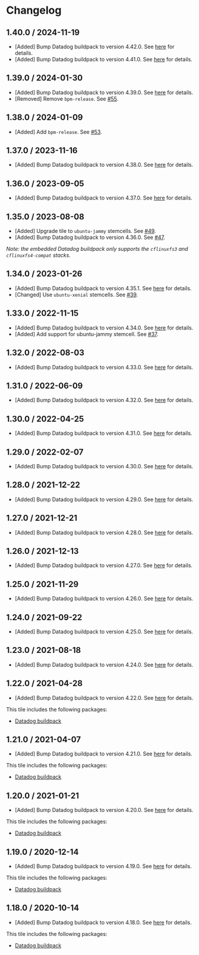 # Changelog

## 1.40.0 / 2024-11-19

* [Added] Bump Datadog buildpack to version 4.42.0. See [here](https://github.com/DataDog/datadog-cloudfoundry-buildpack/releases/tag/4.42.0) for details.
* [Added] Bump Datadog buildpack to version 4.41.0. See [here](https://github.com/DataDog/datadog-cloudfoundry-buildpack/releases/tag/4.41.0) for details.

## 1.39.0 / 2024-01-30

* [Added] Bump Datadog buildpack to version 4.39.0. See [here](https://github.com/DataDog/datadog-cloudfoundry-buildpack/releases/tag/4.39.0) for details.
* [Removed] Remove `bpm-release`. See [#55](https://github.com/DataDog/datadog-application-monitoring-pivotal-tile/pull/55).

## 1.38.0 / 2024-01-09

* [Added] Add `bpm-release`. See [#53](https://github.com/DataDog/datadog-application-monitoring-pivotal-tile/pull/53).

## 1.37.0 / 2023-11-16

* [Added] Bump Datadog buildpack to version 4.38.0. See [here](https://github.com/DataDog/datadog-cloudfoundry-buildpack/releases/tag/4.38.0) for details.

## 1.36.0 / 2023-09-05

* [Added] Bump Datadog buildpack to version 4.37.0. See [here](https://github.com/DataDog/datadog-cloudfoundry-buildpack/releases/tag/4.37.0) for details.

## 1.35.0 / 2023-08-08
* [Added] Upgrade tile to `ubuntu-jammy` stemcells. See [#49](https://github.com/DataDog/datadog-application-monitoring-pivotal-tile/pull/49).
* [Added] Bump Datadog buildpack to version 4.36.0. See [#47](https://github.com/DataDog/datadog-application-monitoring-pivotal-tile/pull/47).

_Note: the embedded Datadog buildpack only supports the `cflinuxfs3` and `cflinuxfs4-compat` stacks._

## 1.34.0 / 2023-01-26

* [Added] Bump Datadog buildpack to version 4.35.1. See [here](https://github.com/DataDog/datadog-cloudfoundry-buildpack/releases/tag/4.35.1) for details.
* [Changed] Use `ubuntu-xenial` stemcells. See [#39](https://github.com/DataDog/datadog-application-monitoring-pivotal-tile/pull/39).

## 1.33.0 / 2022-11-15

* [Added] Bump Datadog buildpack to version 4.34.0. See [here](https://github.com/DataDog/datadog-cloudfoundry-buildpack/releases/tag/4.34.0) for details.
* [Added] Add support for ubuntu-jammy stemcell. See [#37](https://github.com/DataDog/datadog-application-monitoring-pivotal-tile/pull/37).

## 1.32.0 / 2022-08-03

* [Added] Bump Datadog buildpack to version 4.33.0. See [here](https://github.com/DataDog/datadog-cloudfoundry-buildpack/releases/tag/4.33.0) for details.

## 1.31.0 / 2022-06-09

* [Added] Bump Datadog buildpack to version 4.32.0. See [here](https://github.com/DataDog/datadog-cloudfoundry-buildpack/releases/tag/4.32.0) for details.

## 1.30.0 / 2022-04-25

* [Added] Bump Datadog buildpack to version 4.31.0. See [here](https://github.com/DataDog/datadog-cloudfoundry-buildpack/releases/tag/4.31.0) for details.

## 1.29.0 / 2022-02-07

* [Added] Bump Datadog buildpack to version 4.30.0. See [here](https://github.com/DataDog/datadog-cloudfoundry-buildpack/releases/tag/4.30.0) for details.

## 1.28.0 / 2021-12-22

* [Added] Bump Datadog buildpack to version 4.29.0. See [here](https://github.com/DataDog/datadog-cloudfoundry-buildpack/releases/tag/4.29.0) for details.

## 1.27.0 / 2021-12-21

* [Added] Bump Datadog buildpack to version 4.28.0. See [here](https://github.com/DataDog/datadog-cloudfoundry-buildpack/releases/tag/4.28.0) for details.

## 1.26.0 / 2021-12-13

* [Added] Bump Datadog buildpack to version 4.27.0. See [here](https://github.com/DataDog/datadog-cloudfoundry-buildpack/releases/tag/4.27.0) for details.

## 1.25.0 / 2021-11-29

* [Added] Bump Datadog buildpack to version 4.26.0. See [here](https://github.com/DataDog/datadog-cloudfoundry-buildpack/releases/tag/4.26.0) for details.

## 1.24.0 / 2021-09-22

* [Added] Bump Datadog buildpack to version 4.25.0. See [here](https://github.com/DataDog/datadog-cloudfoundry-buildpack/releases/tag/4.25.0) for details.

## 1.23.0 / 2021-08-18

* [Added] Bump Datadog buildpack to version 4.24.0. See [here](https://github.com/DataDog/datadog-cloudfoundry-buildpack/releases/tag/4.24.0) for details.

## 1.22.0 / 2021-04-28

* [Added] Bump Datadog buildpack to version 4.22.0. See [here](https://github.com/DataDog/datadog-cloudfoundry-buildpack/releases/tag/4.22.0) for details.

This tile includes the following packages:
  * [Datadog buildpack](https://github.com/DataDog/datadog-cloudfoundry-buildpack/releases/tag/4.22.0)

## 1.21.0 / 2021-04-07

* [Added] Bump Datadog buildpack to version 4.21.0. See [here](https://github.com/DataDog/datadog-cloudfoundry-buildpack/releases/tag/4.21.0) for details.

This tile includes the following packages:
  * [Datadog buildpack](https://github.com/DataDog/datadog-cloudfoundry-buildpack/releases/tag/4.21.0)

## 1.20.0 / 2021-01-21

* [Added] Bump Datadog buildpack to version 4.20.0. See [here](https://github.com/DataDog/datadog-cloudfoundry-buildpack/releases/tag/4.20.0) for details.

This tile includes the following packages:
  * [Datadog buildpack](https://github.com/DataDog/datadog-cloudfoundry-buildpack/releases/tag/4.20.0)

## 1.19.0 / 2020-12-14

* [Added] Bump Datadog buildpack to version 4.19.0. See [here](https://github.com/DataDog/datadog-cloudfoundry-buildpack/releases/tag/4.19.0) for details.

This tile includes the following packages:
  * [Datadog buildpack](https://github.com/DataDog/datadog-cloudfoundry-buildpack/releases/tag/4.19.0)

## 1.18.0 / 2020-10-14

* [Added] Bump Datadog buildpack to version 4.18.0. See [here](https://github.com/DataDog/datadog-cloudfoundry-buildpack/releases/tag/4.18.0) for details.

This tile includes the following packages:
  * [Datadog buildpack](https://github.com/DataDog/datadog-cloudfoundry-buildpack/releases/tag/4.18.0)
